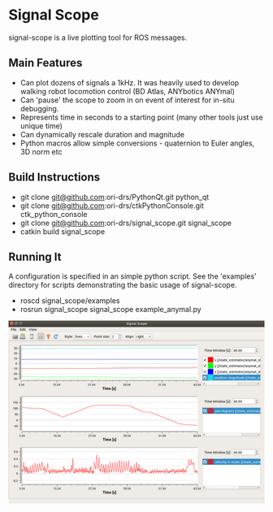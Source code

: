 # Signal Scope

signal-scope is a live plotting tool for ROS messages. 

## Main Features

* Can plot dozens of signals a 1kHz. It was heavily used to develop walking robot locomotion control (BD Atlas, ANYbotics ANYmal)
* Can 'pause' the scope to zoom in on event of interest for in-situ debugging.
* Represents time in seconds to a starting point (many other tools just use unique time)
* Can dynamically rescale duration and magnitude
* Python macros allow simple conversions - quaternion to Euler angles, 3D norm etc

## Build Instructions

* git clone git@github.com:ori-drs/PythonQt.git python_qt
* git clone git@github.com:ori-drs/ctkPythonConsole.git ctk_python_console
* git clone git@github.com:ori-drs/signal_scope.git signal_scope
* catkin build signal_scope


## Running It

A configuration is specified in an simple python script. See the 'examples' directory for scripts demonstrating the basic usage of signal-scope.

* roscd signal_scope/examples
* rosrun signal_scope signal_scope example_anymal.py


![Signal Scope with 400Hz date from the ANYmal robot](signal-scope.png)

